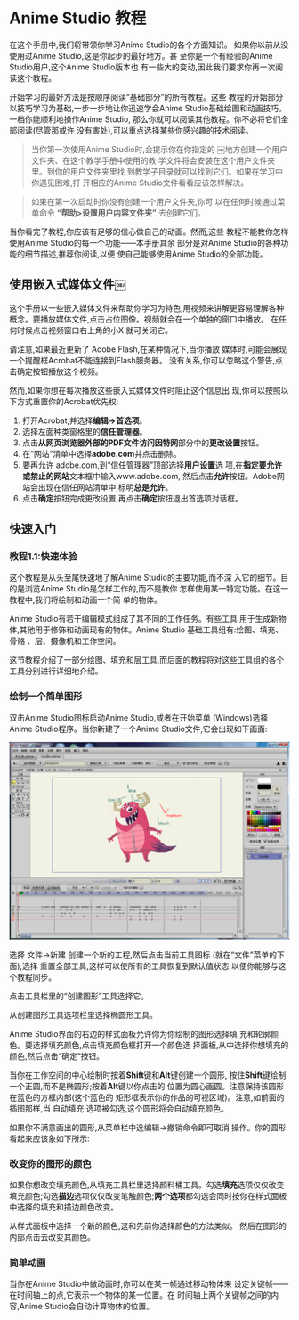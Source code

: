 # Anime Studio 教程

在这个手册中,我们将带领你学习Anime Studio的各个方面知识。 如果你以前从没使用过Anime Studio,这是你起步的最好地方。甚 至你是一个有经验的Anime Studio用户,这个Anime Studio版本也 有一些大的变动,因此我们要求你再一次阅读这个教程。

开始学习的最好方法是按顺序阅读“基础部分”的所有教程。这些 教程的开始部分以技巧学习为基础,一步一步地让你迅速学会Anime Studio基础绘图和动画技巧。一档你能顺利地操作Anime Studio, 那么你就可以阅读其他教程。你不必将它们全部阅读(尽管那或许 没有害处),可以重点选择某些你感兴趣的技术阅读。

> 当你第一次使用Anime Studio时,会提示你在你指定的
￼地方创建一个用户文件夹、在这个教学手册中使用的教 学文件将会安装在这个用户文件夹里。到你的用户文件夹里找 到教学子目录就可以找到它们。如果在学习中你遇见困难,打 开相应的Anime Studio文件看看应该怎样解决。

> 如果在第一次启动时你没有创建一个用户文件夹,你可
以在任何时候通过菜单命令 **“帮助>设置用户内容文件夹”** 去创建它们。

当你看完了教程,你应该有足够的信心做自己的动画。然而,这些 教程不能教你怎样使用Anime Studio的每一个功能——本手册其余 部分是对Anime Studio的各种功能的细节描述,推荐你阅读,以便 使自己能够使用Anime Studio的全部功能。

## 使用嵌入式媒体文件￼

这个手册以一些嵌入媒体文件来帮助你学习为特色,用视频来讲解更容易理解各种概念。要播放媒体文件,点击占位图像。视频就会在一个单独的窗口中播放。 在任何时候点击视频窗口右上角的小X 就可关闭它。

请注意,如果最近更新了 Adobe Flash,在某种情况下,当你播放 媒体时,可能会展现一个提醒框Acrobat不能连接到Flash服务器。 没有关系,你可以忽略这个警告,点击确定按钮播放这个视频。

然而,如果你想在每次播放这些嵌入式媒体文件时阻止这个信息出 现,你可以按照以下方式重置你的Acrobat优先权:

1. 打开Acrobat,并选择**编辑->首选项**。
2. 选择左面种类窗格里的**信任管理器**。
3. 点击**从网页浏览器外部的PDF文件访问因特网**部分中的**更改设置**按钮。
4. 在“网站”清单中选择**adobe.com**并点击删除。
5. 要再允许 adobe.com,到“信任管理器”顶部选择**用户设置**选 项,在**指定要允许或禁止的网站**文本框中输入www.adobe.com, 然后点击**允许**按钮。Adobe网站会出现在信任网站清单中,标明**总是允许**。
6. 点击**确定**按钮完成更改设置,再点击**确定**按钮退出首选项对话框。

## 快速入门

### 教程1.1:快速体验

这个教程是从头至尾快速地了解Anime Studio的主要功能,而不深 入它的细节。目的是浏览Anime Studio是怎样工作的,而不是教你 怎样使用某一特定功能。在这一教程中,我们将绘制和动画一个简 单的物体。

Anime Studio有若干编辑模式组成了其不同的工作任务。有些工具 用于生成新物体,其他用于修饰和动画现有的物体。Anime Studio 基础工具组有:绘图、填充、骨骼 、层、摄像机和工作空间。

这节教程介绍了一部分绘图、填充和层工具,而后面的教程将对这些工具组的各个工具分别进行详细地介绍。

### 绘制一个简单图形

双击Anime Studio图标启动Anime Studio,或者在开始菜单 (Windows)选择Anime Studio程序。当你新建了一个Anime Studio文件,它会出现如下画面:

![Anime Studio 界面](anime-studio-界面.png)

选择 文件->新建 创建一个新的工程,然后点击当前工具图标 (就在“文件”菜单的下面),选择 重置全部工具,这样可以使所有的工具恢复到默认值状态,以便你能够与这个教程同步。

点击工具栏里的“创建图形”工具选择它。


从创建图形工具选项栏里选择椭圆形工具。


Anime Studio界面的右边的样式面板允许你为你绘制的图形选择填 充和轮廓颜色。要选择填充颜色,点击填充颜色框打开一个颜色选 择面板,从中选择你想填充的颜色,然后点击“确定”按钮。

当你在工作空间的中心绘制时按着**Shift**键和**Alt**键创建一个圆形, 按住**Shift**键绘制一个正圆,而不是椭圆形;按着**Alt**键以你点击的 位置为圆心画圆。注意保持该圆形在蓝色的方框内部(这个蓝色的 矩形框表示你的作品的可视区域)。注意,如前面的插图那样,当 自动填充 选项被勾选,这个圆形将会自动填充颜色。

如果你不满意画出的圆形,从菜单栏中选编辑->撤销命令即可取消 操作。你的圆形看起来应该象如下所示:

### 改变你的图形的颜色

如果你想改变填充颜色,从填充工具栏里选择颜料桶工具。勾选**填充**选项仅仅改变填充颜色;勾选**描边**选项仅仅改变笔触颜色;**两个选项**都勾选会同时按你在样式面板中选择的填充和描边颜色改变。


从样式面板中选择一个新的颜色,这和先前你选择颜色的方法类似。 然后在图形的内部点击去改变其颜色。

### 简单动画

当你在Anime Studio中做动画时,你可以在某一帧通过移动物体来 设定关键帧——在时间轴上的点,它表示一个物体的某一位置。在 时间轴上两个关键帧之间的内容,Anime Studio会自动计算物体的位置。